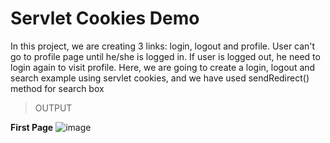 # Servlet Cookies Demo
In this project, we are creating 3 links: login, logout and profile. User can't go to profile page until he/she is logged in. If user is logged out, he need to login again to visit profile. Here, we are going to create a login, logout  and  search example using servlet cookies, and we have used sendRedirect() method for search box

>OUTPUT 

**First Page**
![image](https://user-images.githubusercontent.com/52199294/61161787-1f5ae600-a523-11e9-8813-6a2919fd07e6.png)

